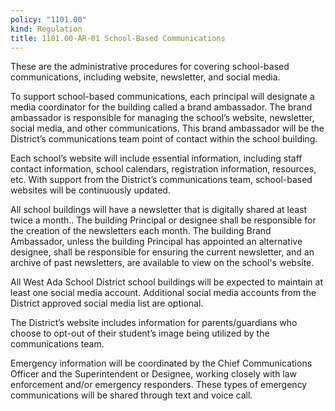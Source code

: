 ```yaml
---
policy: "1101.00"
kind: Regulation
title: 1101.00-AR-01 School-Based Communications
---
```


These are the administrative procedures for covering school-based communications, including website, newsletter, and social media.

To support school-based communications, each principal will designate a media coordinator for the building called a brand ambassador. The brand ambassador is responsible for managing the school’s website, newsletter, social media, and other communications. This brand ambassador will be the District’s communications team point of contact within the school building.

Each school’s website will include essential information, including staff contact information, school calendars, registration information, resources, etc. With support from the District’s communications team, school-based websites will be continuously updated.

All school buildings will have a newsletter that is digitally shared at least twice a month..  The building Principal or designee shall be responsible for the creation of the newsletters each month. The building Brand Ambassador, unless the building Principal has appointed an alternative designee, shall be responsible for ensuring the current newsletter, and an archive of past newsletters, are available to view on the school's website.

All West Ada School District school buildings will be expected to maintain at least one social media account. Additional social media accounts from the District approved social media list are optional.

The District’s website includes information for parents/guardians who choose to opt-out of their student’s image being utilized by the communications team.

Emergency information will be coordinated by the Chief Communications Officer and the Superintendent or Designee, working closely with law enforcement and/or emergency responders. These types of emergency communications will be shared through text and voice call.
